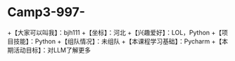 # Camp3-997-
+【大家可以叫我】：bjh111
+【坐标】：河北
+【兴趣爱好】：LOL，Python
+【项目技能】：Python
+【组队情况】：未组队
+【本课程学习基础】：Pycharm
+【本期活动目标】：对LLM了解更多


